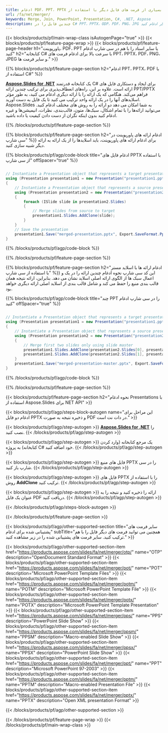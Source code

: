 ```yaml
---
title: ادغام PDF، PPT، PPTX و بسیاری از فرمت های فایل دیگر با استفاده از C#
url: /fa/net/merger/
keywords: Merge, Join, PowerPoint, Presentation, C#, .NET, Aspose
description: چندین فایل را در C# PPT، PPTX، ODP، PDF، PNG، JPG و بسیاری دیگر ادغام کنید.
---
```


{{< blocks/products/pf/main-wrap-class isAutogenPage="true" >}}
{{< blocks/products/pf/feature-page-wrap >}}
{{< blocks/products/pf/feature-page-header h1="پاورپوینت، PDF، PPT یا سایر اسناد را با هم در سی شارپ ادغام کنید" h2="کتابخانه C# با سرعت بالا برای ادغام فرمت های PPT، PPTX، PDF، PNG، JPEG و سایر فرمت ها." >}}

{{% blocks/products/pf/feature-page-section h2="ادغام PPT، PPTX، PDF با استفاده از C#" %}}

[**Aspose.Slides for .NET**](https://products.aspose.com/slides/fa/net/) یک کتابخانه قدرتمند C# برای ایجاد و دستکاری فایل های ارائه است. علاوه بر این، راه‌های انعطاف‌پذیری برای ترکیب چندین ارائه PPT/PPTX فراهم می‌کند. هنگامی که یک ارائه را با ارائه دیگری ادغام می کنید، به طور مؤثر اسلایدهای آنها را در یک ارائه واحد ترکیب می کنید تا یک فایل به دست آورید. Aspose.Slides به شما امکان می دهد دو ارائه را به روش های مختلف ادغام کنید. می‌توانید ارائه‌ها را با تمام اشکال، سبک‌ها، متون، قالب‌بندی، نظرات، انیمیشن‌ها و غیره ادغام کنید بدون اینکه نگران از دست دادن کیفیت یا داده باشید.

{{% /blocks/products/pf/feature-page-section %}}

{{% blocks/products/pf/feature-page-section  h2="ادغام ارائه های پاورپوینت در سی شارپ" %}}
برای ادغام ارائه های پاورپوینت، باید اسلایدها را از یک ارائه به ارائه دیگر شبیه سازی کنید.

{{% blocks/products/pf/agp/code-block title="ادغام فایل های PPTX با استفاده از سی شارپ" offSpacer="true" %}}

```csharp

// Instantiate a Presentation object that represents a target presentation file
using (Presentation presentation1 = new Presentation("presentation1.pptx"))
{
    // Instantiate a Presentation object that represents a source presentation file
    using (Presentation presentation2 = new Presentation("presentation2.pptx"))
    {
        foreach (ISlide slide in presentation2.Slides)
        {
            // Merge slides from source to target 
            presentation1.Slides.AddClone(slide);
        }
    }
    // Save the presentation
    presentation1.Save("merged-presentation.pptx", Export.SaveFormat.Pptx);
}
```


{{% /blocks/products/pf/agp/code-block %}}

{{% /blocks/products/pf/feature-page-section %}}

{{% blocks/products/pf/feature-page-section  h2="ادغام ارائه ها با اسلاید مستر با استفاده از سی شارپ" %}}
این کد سی شارپ نحوه ادغام چندین ارائه را در یک و اعمال سبک ها از الگوی ارائه اصلی اسلاید نشان می دهد. بنابراین، ارائه نتیجه همان قالب بندی منبع را حفظ می کند و شامل قالب بندی از اسلاید اصلی ارائه دیگری خواهد بود.

{{% blocks/products/pf/agp/code-block title="چند PPT را در سی شارپ ادغام کنید" offSpacer="true" %}}

``` csharp

// Instantiate a Presentation object that represents a target presentation file
using (Presentation presentation1 = new Presentation("presentation1.pptx"))
{
    // Instantiate a Presentation object that represents a source presentation file
    using (Presentation presentation2 = new Presentation("presentation2.pptx"))
    {
        // Merge first two slides only using slide master
        presentation1.Slides.AddClone(presentation2.Slides[0], presentation1.Masters[0], true);
        presentation1.Slides.AddClone(presentation2.Slides[1], presentation1.Masters[0], true);
    }
    presentation1.Save("merged-presentation-master.pptx", Export.SaveFormat.Pptx);
}
```

{{% /blocks/products/pf/agp/code-block %}}

{{% /blocks/products/pf/feature-page-section %}}

{{< blocks/products/pf/feature-page-section  h2="نحوه ادغام Presentations با استفاده از Aspose.Slides برای NET API" >}}

{{< blocks/products/pf/agp/steps-block-autogen name="این مراحل برای ادغام دو فایل PPTX و ذخیره نتیجه به صورت PDF در دات نت است." >}}

{{< blocks/products/pf/agp/step-autogen >}}
[**Aspose.Slides for .NET**](https://docs.aspose.com/slides/net/installation/) را نصب کنید. 
{{< /blocks/products/pf/agp/step-autogen >}}

{{< blocks/products/pf/agp/step-autogen >}}
یک مرجع کتابخانه (وارد کردن کتابخانه) به پروژه C# خود اضافه کنید.
{{< /blocks/products/pf/agp/step-autogen >}}

{{< blocks/products/pf/agp/step-autogen >}}
فایل های منبع PPTX را در سی شارپ باز کنید.
{{< /blocks/products/pf/agp/step-autogen >}}

{{< blocks/products/pf/agp/step-autogen >}}
فایل های PPTX را با استفاده از روش **AddClone** ترکیب کنید.
{{< /blocks/products/pf/agp/step-autogen >}}

{{< blocks/products/pf/agp/step-autogen >}}
ارائه را ذخیره کنید و نتیجه را به عنوان یک فایل PDF دریافت کنید.
{{< /blocks/products/pf/agp/step-autogen >}}

{{< /blocks/products/pf/agp/steps-block-autogen >}}

{{< /blocks/products/pf/feature-page-section >}}

{{< blocks/products/pf/agp/other-supported-section title="سایر فرمت های پشتیبانی شده برای ادغام" subTitle="همچنین می توانید فرمت های دیگر فایل را با هم ترکیب کنید. سایر فرمت های پشتیبانی شده را در زیر مشاهده کنید." >}}

{{< blocks/products/pf/agp/other-supported-section-item href="https://products.aspose.com/slides/fa/net/merger/otp/" name="OTP" description="OpenDocument Standard Format" >}}
{{< blocks/products/pf/agp/other-supported-section-item href="https://products.aspose.com/slides/fa/net/merger/pot/" name="POT" description="Microsoft PowerPoint Template Files" >}}
{{< blocks/products/pf/agp/other-supported-section-item href="https://products.aspose.com/slides/fa/net/merger/potm/" name="POTM" description="Microsoft PowerPoint Template File" >}}
{{< blocks/products/pf/agp/other-supported-section-item href="https://products.aspose.com/slides/fa/net/merger/potx/" name="POTX" description="Microsoft PowerPoint Template Presentation" >}}
{{< blocks/products/pf/agp/other-supported-section-item href="https://products.aspose.com/slides/fa/net/merger/pps/" name="PPS" description="PowerPoint Slide Show" >}}
{{< blocks/products/pf/agp/other-supported-section-item href="https://products.aspose.com/slides/fa/net/merger/ppsm/" name="PPSM" description="Macro-enabled Slide Show" >}}
{{< blocks/products/pf/agp/other-supported-section-item href="https://products.aspose.com/slides/fa/net/merger/ppsx/" name="PPSX" description="PowerPoint Slide Show" >}}
{{< blocks/products/pf/agp/other-supported-section-item href="https://products.aspose.com/slides/fa/net/merger/ppt/" name="PPT" description="Microsoft PowerPoint 97-2003" >}}
{{< blocks/products/pf/agp/other-supported-section-item href="https://products.aspose.com/slides/fa/net/merger/pptm/" name="PPTM" description="Macro-enabled Presentation File" >}}
{{< blocks/products/pf/agp/other-supported-section-item href="https://products.aspose.com/slides/fa/net/merger/pptx/" name="PPTX" description="Open XML presentation Format" >}}

{{< /blocks/products/pf/agp/other-supported-section >}}

{{< /blocks/products/pf/feature-page-wrap >}}
{{< /blocks/products/pf/main-wrap-class >}}